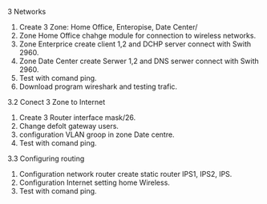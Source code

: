 3 Networks

1. Create 3 Zone: Home Office, Enteropise, Date Center/
2. Zone Home Office chahge module for connection to wireless networks.
3. Zone Enterprice create client 1,2 and DCHP server connect with Swith 2960.
4. Zone Date Center create Serwer 1,2 and DNS serwer connect with Swith 2960.
5. Test with comand ping.
6. Download program wireshark and testing trafic.


3.2 Conect 3 Zone to Internet

1. Create 3 Router interface mask/26.
2. Change defolt gateway users.
3. configuration VLAN groop in zone Date centre.
4. Test with comand ping.

3.3 Configuring routing

1. Configuration network router create static router IPS1, IPS2, IPS.
2. Configuration Internet setting home Wireless.
3. Test with comand ping.
